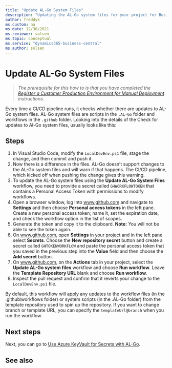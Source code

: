 ```yaml
---
title: "Update AL-Go System Files"
description: "Updating the AL-Go system files for your project for Business Central."
author: freddyk
ms.custom: na
ms.date: 12/30/2021
ms.reviewer: solsen
ms.topic: conceptual
ms.service: "dynamics365-business-central"
ms.author: solsen
---
```


# Update AL-Go System Files

> *The prerequisite for this how to is that you have completed the [Register a Customer Production Environment for Manual Deployment](algo-register-cust-prod-env.md) instructions.*

Every time a CI/CD pipeline runs, it checks whether there are updates to AL-Go system files. AL-Go system files are scripts in the `.AL-Go` folder and workflows in the `.github` folder. Looking into the details of the Check for updates to Al-Go system files, usually looks like this:

<!-- image -->

## Steps

1. In Visual Studio Code, modify the `LocalDevEnv.ps1` file, stage the change, and then commit and push it.
1. Now there is a difference in the files. AL-Go doesn’t support changes to the AL-Go system files and will warn if that happens. The CI/CD pipeline, which kicked off when pushing the change gives this warning.
1. To update the AL-Go system files using the **Update AL-Go System Files** workflow, you need to provide a secret called `GHWORKFLOWTOKEN` that contains a Personal Access Token with permissions to modify workflows.
1. Open a browser window, log into www.github.com and navigate to **Settings** and then choose **Personal access tokens** in the left pane. Create a new personal access token; name it, set the expiration date, and check the workflow option in the list of scopes.
1. Generate the token and copy it to the clipboard. **Note:** You will not be able to see the token again.
1. On www.github.com, open **Settings** in your project and in the left pane select **Secrets**. Choose the **New repository secret** button and create a secret called `GHTOKENWORKFLOW` and paste the personal access token that you saved in the previous step into the **Value** field and then choose the **Add secret** button.
1. On www.github.com, on the **Actions** tab in your project, select the **Update AL-Go system files** workflow and choose **Run workflow**. Leave the **Template Repository URL** blank and choose **Run workflow**.
1. Inspect the pull request and confirm that it reverts your change to the `LocalDevEnv.ps1` file.

By default, this workflow will apply any updates to the workflow files (in the .github\workflows folder) or system scripts (in the .AL-Go folder) from the template repository used to spin up the repository. If you want to change branch or template URL, you can specify the `templateUrl@branch` when you run the workflow.

## Next steps

Next, you can go to [Use Azure KeyVault for Secrets with AL-Go](algo-enable-keyvault-app-development.md).

## See also